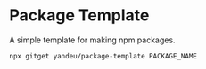 # Package Template

A simple template for making npm packages.

```bash
npx gitget yandeu/package-template PACKAGE_NAME
```
